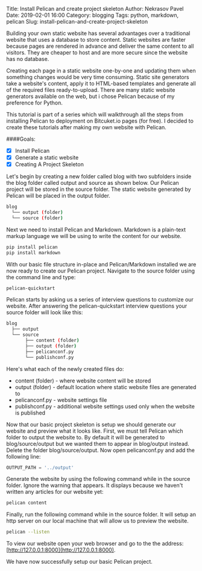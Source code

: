 Title: Install Pelican and create project skeleton
Author: Nekrasov Pavel
Date: 2019-02-01 16:00
Category: blogging
Tags: python, markdown, pelican
Slug: install-pelican-and-create-project-skeleton

Building your own static website has several advantages over a traditional website that uses a database to store content. 
Static websites are faster because pages are rendered in advance and deliver the same content to all visitors. 
They are cheaper to host and are more secure since the website has no database.

Creating each page in a static website one-by-one and updating them when something changes would be very time consuming. 
Static site generators take a website's content, apply it to HTML-based templates and generate all of the required files ready-to-upload. 
There are many static website generators available on the web, but i chose Pelican because of my preference for Python.

This tutorial is part of a series which will walkthrough all the steps from installing Pelican to deployment on Bitcuket.io pages (for free). 
I decided to create these tutorials after making my own website with Pelican.

####Goals:
- [x] Install Pelican
- [x] Generate a static website
- [x] Creating A Project Skeleton

Let's begin by creating a new folder called blog with two subfolders inside the blog folder called output and source as shown below. 
Our Pelican project will be stored in the source folder. 
The static website generated by Pelican will be placed in the output folder.
```bash
blog
  └── output (folder)
  └── source (folder)
```
Next we need to install Pelican and Markdown. 
Markdown is a plain-text markup language we will be using to write the content for our website. 
```bash
pip install pelican
pip install markdown
```
With our basic file structure in-place and Pelican/Markdown installed we are now ready to create our Pelican project. 
Navigate to the source folder using the command line and type:
```bash
pelican-quickstart
```
Pelican starts by asking us a series of interview questions to customize our website.
After answering the pelican-quickstart interview questions your source folder will look like this:
```bash
blog
  ├── output
  └── source
       ├── content (folder)
       ├── output (folder)
       ├── pelicanconf.py
       └── publishconf.py
```
Here's what each of the newly created files do:
* content (folder) - where website content will be stored
* output (folder) - default location where static website files are generated to
* pelicanconf.py - website settings file
* publishconf.py - additional website settings used only when the website is published

Now that our basic project skeleton is setup we should generate our website and preview what it looks like. 
First, we must tell Pelican which folder to output the website to. 
By default it will be generated to blog/source/output but we wanted them to appear in blog/output instead. 
Delete the folder blog/source/output. Now open pelicanconf.py and add the following line:

```python
OUTPUT_PATH = '../output'
```

Generate the website by using the following command while in the source folder. 
Ignore the warning that appears. It displays because we haven't written any articles for our website yet:
```bash
pelican content
```
Finally, run the following command while in the source folder. It will setup an http server on our local machine that will allow us to preview the website.
```bash
pelican --listen
```
To view our website open your web browser and go to the the address: [http://127.0.0.1:8000](http://127.0.0.1:8000).

We have now successfully setup our basic Pelican project.
